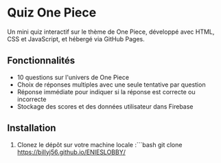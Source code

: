 # Quiz One Piece

Un mini quiz interactif sur le thème de One Piece, développé avec HTML, CSS et JavaScript, et hébergé via GitHub Pages.

## Fonctionnalités

- 10 questions sur l'univers de One Piece
- Choix de réponses multiples avec une seule tentative par question
- Réponse immédiate pour indiquer si la réponse est correcte ou incorrecte
- Stockage des scores et des données utilisateur dans Firebase

## Installation

1. Clonez le dépôt sur votre machine locale :```bash git clone https://billyj56.github.io/ENIESLOBBY/